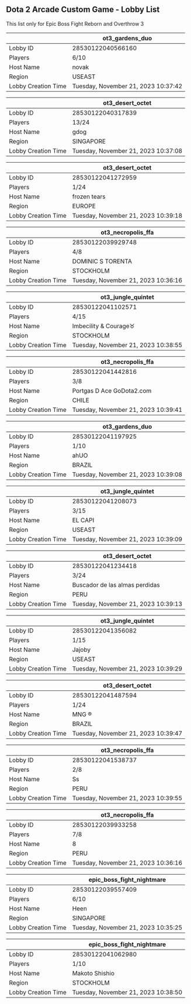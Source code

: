 ## Dota 2 Arcade Custom Game - Lobby List

This list only for Epic Boss Fight Reborn and Overthrow 3

|  | ot3_gardens_duo |
| ------ | ------ |
| Lobby ID | 28530122040566160 |
| Players | 6/10 |
| Host Name | novak |
| Region | USEAST |
| Lobby Creation Time | Tuesday, November 21, 2023 10:37:42 |


|  | ot3_desert_octet |
| ------ | ------ |
| Lobby ID | 28530122040317839 |
| Players | 13/24 |
| Host Name | gdog |
| Region | SINGAPORE |
| Lobby Creation Time | Tuesday, November 21, 2023 10:37:08 |


|  | ot3_desert_octet |
| ------ | ------ |
| Lobby ID | 28530122041272959 |
| Players | 1/24 |
| Host Name | frozen tears |
| Region | EUROPE |
| Lobby Creation Time | Tuesday, November 21, 2023 10:39:18 |


|  | ot3_necropolis_ffa |
| ------ | ------ |
| Lobby ID | 28530122039929748 |
| Players | 4/8 |
| Host Name | DOMINIC S TORENTA |
| Region | STOCKHOLM |
| Lobby Creation Time | Tuesday, November 21, 2023 10:36:16 |


|  | ot3_jungle_quintet |
| ------ | ------ |
| Lobby ID | 28530122041102571 |
| Players | 4/15 |
| Host Name | Imbecility & Courage♉ |
| Region | STOCKHOLM |
| Lobby Creation Time | Tuesday, November 21, 2023 10:38:55 |


|  | ot3_necropolis_ffa |
| ------ | ------ |
| Lobby ID | 28530122041442816 |
| Players | 3/8 |
| Host Name | Portgas D Ace GoDota2.com |
| Region | CHILE |
| Lobby Creation Time | Tuesday, November 21, 2023 10:39:41 |


|  | ot3_gardens_duo |
| ------ | ------ |
| Lobby ID | 28530122041197925 |
| Players | 1/10 |
| Host Name | ahUO |
| Region | BRAZIL |
| Lobby Creation Time | Tuesday, November 21, 2023 10:39:08 |


|  | ot3_jungle_quintet |
| ------ | ------ |
| Lobby ID | 28530122041208073 |
| Players | 3/15 |
| Host Name | EL CAPI |
| Region | USEAST |
| Lobby Creation Time | Tuesday, November 21, 2023 10:39:09 |


|  | ot3_desert_octet |
| ------ | ------ |
| Lobby ID | 28530122041234418 |
| Players | 3/24 |
| Host Name | Buscador de las almas perdidas |
| Region | PERU |
| Lobby Creation Time | Tuesday, November 21, 2023 10:39:13 |


|  | ot3_jungle_quintet |
| ------ | ------ |
| Lobby ID | 28530122041356082 |
| Players | 1/15 |
| Host Name | Jajoby |
| Region | USEAST |
| Lobby Creation Time | Tuesday, November 21, 2023 10:39:29 |


|  | ot3_desert_octet |
| ------ | ------ |
| Lobby ID | 28530122041487594 |
| Players | 1/24 |
| Host Name | MNG ® |
| Region | BRAZIL |
| Lobby Creation Time | Tuesday, November 21, 2023 10:39:47 |


|  | ot3_necropolis_ffa |
| ------ | ------ |
| Lobby ID | 28530122041538737 |
| Players | 2/8 |
| Host Name | Ss |
| Region | PERU |
| Lobby Creation Time | Tuesday, November 21, 2023 10:39:55 |


|  | ot3_necropolis_ffa |
| ------ | ------ |
| Lobby ID | 28530122039933258 |
| Players | 7/8 |
| Host Name | 8 |
| Region | PERU |
| Lobby Creation Time | Tuesday, November 21, 2023 10:36:16 |


|  | epic_boss_fight_nightmare |
| ------ | ------ |
| Lobby ID | 28530122039557409 |
| Players | 6/10 |
| Host Name | Heen |
| Region | SINGAPORE |
| Lobby Creation Time | Tuesday, November 21, 2023 10:35:25 |


|  | epic_boss_fight_nightmare |
| ------ | ------ |
| Lobby ID | 28530122041062980 |
| Players | 1/10 |
| Host Name | Makoto Shishio |
| Region | STOCKHOLM |
| Lobby Creation Time | Tuesday, November 21, 2023 10:38:50 |


